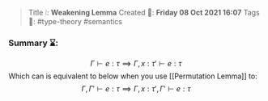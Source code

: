 > Title ❕: **Weakening Lemma**
> Created 📅: **Friday 08 Oct 2021 16:07**
  Tags 📎: #type-theory #semantics

### Summary ⌛:
$$\Gamma \vdash e : \tau \implies \Gamma, x:\tau' \vdash e: \tau$$
Which can is equivalent to below when you use [[Permutation Lemma]] to:
$$\Gamma,\Gamma' \vdash e : \tau \implies \Gamma, x:\tau',\Gamma' \vdash e: \tau$$

